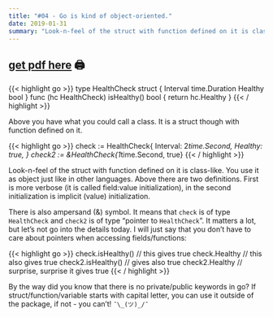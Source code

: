 ```yaml
---
title: "#04 - Go is kind of object-oriented."
date: 2019-01-31
summary: "Look-n-feel of the struct with function defined on it is class-like."
---
```


## [get pdf here](/gott/episode04.pdf) 🖨

{{< highlight go >}}
type HealthCheck struct {
  Interval   time.Duration
  Healthy    bool
}
func (hc HealthCheck) isHealthy() bool {
  return hc.Healthy
}
{{< / highlight >}}

Above you have what you could call a class. It is a struct though with function defined on it.

{{< highlight go >}}
check := HealthCheck{
  Interval: 2*time.Second,
  Healthy: true,
}
check2 := &HealthCheck{1*time.Second, true}
{{< / highlight >}}

Look-n-feel of the struct with function defined on it is class-like. You use it as object just like in other languages. Above there are two definitions. First is more verbose (it is called field:value initialization), in the second initialization is implicit (value) initialization.

There is also ampersand (&) symbol. It means that `check` is of type `HealthCheck` and `check2` is of type “pointer to `HealthCheck`”. It matters a lot, but let’s not go into the details today. I will just say that you don’t have to care about pointers when accessing fields/functions:

{{< highlight go >}}
check.isHealthy()  // this gives true
check.Healthy      // this also gives true
check2.isHealthy() // gives also true
check2.Healthy     // surprise, surprise it gives true
{{< / highlight >}}

By the way did you know that there is no private/public keywords in go? If struct/function/variable starts with capital letter, you can use it outside of the package, if not - you can’t! `¯\_(ツ)_/¯`